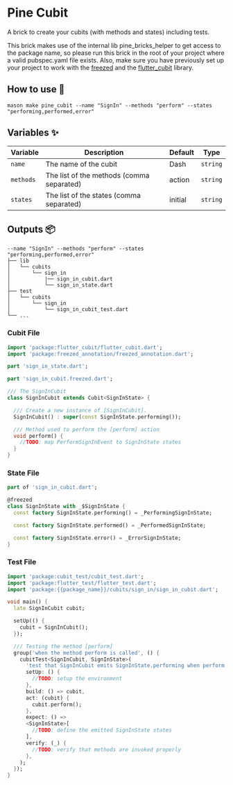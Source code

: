 # Pine Cubit

A brick to create your cubits (with methods and states) including tests.

This brick makes use of the internal lib pine_bricks_helper to get access to the package name, so please run this brick
in the root of your project where a valid pubspec.yaml file exists. Also, make sure you have previously set
up your project to work with the [freezed](https://pub.dev/packages/freezed) and
the [flutter_cubit](https://pub.dev/packages/flutter_cubit) library.

## How to use 🚀

```
mason make pine_cubit --name "SignIn" --methods "perform" --states "performing,performed,error"
```

## Variables ✨

| Variable  | Description                               | Default | Type     |
|-----------|-------------------------------------------|---------|----------|
| `name`    | The name of the cubit                      | Dash    | `string` |
| `methods` | The list of the methods (comma separated) | action  | `string` |
| `states`  | The list of the states (comma separated)  | initial | `string` |

## Outputs 📦

```
--name "SignIn" --methods "perform" --states "performing,performed,error"
├── lib
│   └── cubits
│       └── sign_in
│           |── sign_in_cubit.dart
│           └── sign_in_state.dart
├── test
│   └── cubits
│       └── sign_in
│           └── sign_in_cubit_test.dart
└── ...
```

### Cubit File

```dart
import 'package:flutter_cubit/flutter_cubit.dart';
import 'package:freezed_annotation/freezed_annotation.dart';

part 'sign_in_state.dart';

part 'sign_in_cubit.freezed.dart';

/// The SignInCubit
class SignInCubit extends Cubit<SignInState> {

  /// Create a new instance of [SignInCubit].
  SignInCubit() : super(const SignInState.performing());

  /// Method used to perform the [perform] action
  void perform() {
    //TODO: map PerformSignInEvent to SignInState states
  }
}

```

### State File

```dart
part of 'sign_in_cubit.dart';

@freezed
class SignInState with _$SignInState {
  const factory SignInState.performing() = _PerformingSignInState;

  const factory SignInState.performed() = _PerformedSignInState;

  const factory SignInState.error() = _ErrorSignInState;
}

```

### Test File

```dart
import 'package:cubit_test/cubit_test.dart';
import 'package:flutter_test/flutter_test.dart';
import 'package:{{package_name}}/cubits/sign_in/sign_in_cubit.dart';

void main() {
  late SignInCubit cubit;

  setUp(() {
    cubit = SignInCubit();
  });

  /// Testing the method [perform]
  group('when the method perform is called', () {
    cubitTest<SignInCubit, SignInState>(
      'test that SignInCubit emits SignInState.performing when perform is called',
      setUp: () {
        //TODO: setup the environment
      },
      build: () => cubit,
      act: (cubit) {
        cubit.perform();
      },
      expect: () =>
      <SignInState>[
        //TODO: define the emitted SignInState states
      ],
      verify: (_) {
        //TODO: verify that methods are invoked properly
      },
    );
  });
}
```
